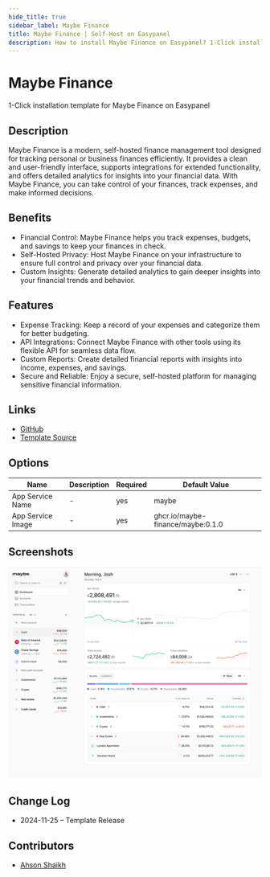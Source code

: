 ```yaml
---
hide_title: true
sidebar_label: Maybe Finance
title: Maybe Finance | Self-Host on Easypanel
description: How to install Maybe Finance on Easypanel? 1-Click installation template for Maybe Finance on Easypanel
---
```


<!-- generated -->

# Maybe Finance

1-Click installation template for Maybe Finance on Easypanel

## Description

Maybe Finance is a modern, self-hosted finance management tool designed for tracking personal or business finances efficiently. It provides a clean and user-friendly interface, supports integrations for extended functionality, and offers detailed analytics for insights into your financial data. With Maybe Finance, you can take control of your finances, track expenses, and make informed decisions.

## Benefits

- Financial Control: Maybe Finance helps you track expenses, budgets, and savings to keep your finances in check.
- Self-Hosted Privacy: Host Maybe Finance on your infrastructure to ensure full control and privacy over your financial data.
- Custom Insights: Generate detailed analytics to gain deeper insights into your financial trends and behavior.

## Features

- Expense Tracking: Keep a record of your expenses and categorize them for better budgeting.
- API Integrations: Connect Maybe Finance with other tools using its flexible API for seamless data flow.
- Custom Reports: Create detailed financial reports with insights into income, expenses, and savings.
- Secure and Reliable: Enjoy a secure, self-hosted platform for managing sensitive financial information.

## Links

- [GitHub](https://github.com/maybe-finance/maybe)
- [Template Source](https://github.com/easypanel-io/templates/tree/main/templates/maybe-finance)

## Options

Name | Description | Required | Default Value
-|-|-|-
App Service Name | - | yes | maybe
App Service Image | - | yes | ghcr.io/maybe-finance/maybe:0.1.0

## Screenshots

![Maybe Finance Screenshot](./assets/screenshot.png)

## Change Log

- 2024-11-25 – Template Release

## Contributors

- [Ahson Shaikh](https://github.com/Ahson-Shaikh)
